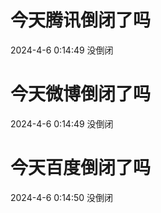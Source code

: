# 今天腾讯倒闭了吗

2024-4-6 0:14:49 没倒闭

# 今天微博倒闭了吗

2024-4-6 0:14:49 没倒闭

# 今天百度倒闭了吗

2024-4-6 0:14:50 没倒闭

